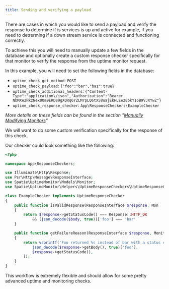 ```yaml
---
title: Sending and verifying a payload
---
```


There are cases in which you would like to send a payload and verify the response to determine if is services is up and active for example, if you need to detrerming if a down stream service is connected and functioning correctly.

To achieve this you will need to manually update a few fields in the database and optionally create a custom response checker specifically for that monitor to verify the response from the uptime monitor request.

In this example, you will need to set the following fields in the database:

- `uptime_check_get_method`: `POST`
 - `uptime_check_payload`: `{"foo":"bar","baz":true}`
 - `uptime_check_additional_headers`: `{"Content-Type":"application\/json","Authorization":"Bearer NbMXe2NkzNex0Om9ERD89gXQRq6YZLMrpLQ6tX58uajEkHLEe2EbkY1oB9VJXYwZ"}`
 - `uptime_check_response_checker`: `App\ResponseCheckers\ExampleChecker`

 _More details on these fields can be found in the section "[Manually Modifying Monitors](/laravel-uptime-monitor/v3/advanced-usage/manually-modifying-monitors)"_

We will want to do some custom verification specifically for the response of this check.

Our checker could look something like the following:

```php
<?php

namespace App\ResponseCheckers;

use Illuminate\Http\Response;
use Psr\Http\Message\ResponseInterface;
use Spatie\UptimeMonitor\Models\Monitor;
use Spatie\UptimeMonitor\Helpers\UptimeResponseCheckers\UptimeResponseChecker;

class ExampleChecker implements UptimeResponseChecker
{
    public function isValidResponse(ResponseInterface $response, Mon
    {
        return $response->getStatusCode() === Response::HTTP_OK
            && (json_decode($body, true))['foo'] === 'bar'
    }

    public function getFailureReason(ResponseInterface $response, Monitor $monitor) : string
    {
        return vsprintf('Foo returned %s instead of bar with a status code of %s', [
            json_decode($response->getBody(), true)['foo'],
            $response->getStatusCode(),
        ]);
    }
}
```

This workflow is extremely flexible and should allow for some pretty advanced uptime and monitoring checks.
